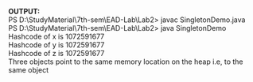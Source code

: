 **OUTPUT:** <br>
PS D:\StudyMaterial\7th-sem\EAD-Lab\Lab2> javac SingletonDemo.java <br>
PS D:\StudyMaterial\7th-sem\EAD-Lab\Lab2> java SingletonDemo       <br>
Hashcode of x is 1072591677 <br>
Hashcode of y is 1072591677 <br>
Hashcode of z is 1072591677 <br>
Three objects point to the same memory location on the heap i.e, to the same object